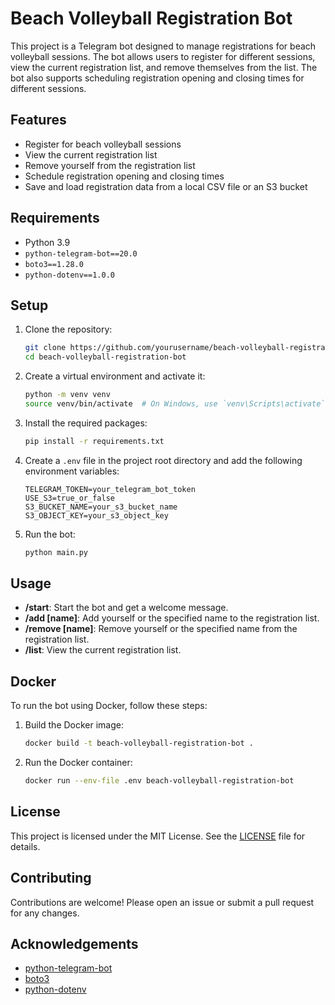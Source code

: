 # Beach Volleyball Registration Bot

This project is a Telegram bot designed to manage registrations for beach volleyball sessions. The bot allows users to register for different sessions, view the current registration list, and remove themselves from the list. The bot also supports scheduling registration opening and closing times for different sessions.

## Features

- Register for beach volleyball sessions
- View the current registration list
- Remove yourself from the registration list
- Schedule registration opening and closing times
- Save and load registration data from a local CSV file or an S3 bucket

## Requirements

- Python 3.9
- `python-telegram-bot==20.0`
- `boto3==1.28.0`
- `python-dotenv==1.0.0`

## Setup

1. Clone the repository:
   ```sh
   git clone https://github.com/yourusername/beach-volleyball-registration-bot.git
   cd beach-volleyball-registration-bot
   ```

2. Create a virtual environment and activate it:
   ```sh
   python -m venv venv
   source venv/bin/activate  # On Windows, use `venv\Scripts\activate`
   ```

3. Install the required packages:
   ```sh
   pip install -r requirements.txt
   ```

4. Create a `.env` file in the project root directory and add the following environment variables:
   ```env
   TELEGRAM_TOKEN=your_telegram_bot_token
   USE_S3=true_or_false
   S3_BUCKET_NAME=your_s3_bucket_name
   S3_OBJECT_KEY=your_s3_object_key
   ```

5. Run the bot:
   ```sh
   python main.py
   ```

## Usage

- **/start**: Start the bot and get a welcome message.
- **/add [name]**: Add yourself or the specified name to the registration list.
- **/remove [name]**: Remove yourself or the specified name from the registration list.
- **/list**: View the current registration list.

## Docker

To run the bot using Docker, follow these steps:

1. Build the Docker image:
   ```sh
   docker build -t beach-volleyball-registration-bot .
   ```

2. Run the Docker container:
   ```sh
   docker run --env-file .env beach-volleyball-registration-bot
   ```

## License

This project is licensed under the MIT License. See the [LICENSE](LICENSE) file for details.

## Contributing

Contributions are welcome! Please open an issue or submit a pull request for any changes.

## Acknowledgements

- [python-telegram-bot](https://github.com/python-telegram-bot/python-telegram-bot)
- [boto3](https://github.com/boto/boto3)
- [python-dotenv](https://github.com/theskumar/python-dotenv)